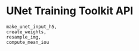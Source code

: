 # UNet Training Toolkit API


```@docs
make_unet_input_h5,
create_weights,
resample_img,
compute_mean_iou
```


